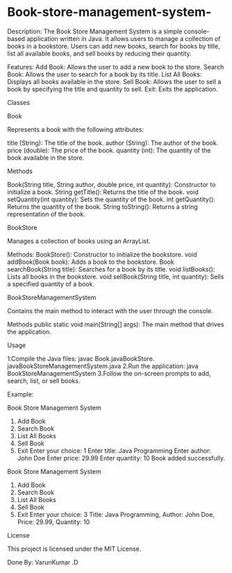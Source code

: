 # Book-store-management-system-

Description:
The Book Store Management System is a simple console-based application written in Java. It allows users to manage a collection of books in a bookstore. Users can add new books, search for books by title, list all available books, and sell books by reducing their quantity.

Features:
Add Book: Allows the user to add a new book to the store.
Search Book: Allows the user to search for a book by its title.
List All Books: Displays all books available in the store.
Sell Book: Allows the user to sell a book by specifying the title and quantity to sell.
Exit: Exits the application.

Classes

Book

Represents a book with the following attributes:

title (String): The title of the book.
author (String): The author of the book.
price (double): The price of the book.
quantity (int): The quantity of the book available in the store.

Methods

Book(String title, String author, double price, int quantity): Constructor to initialize a book.
String getTitle(): Returns the title of the book.
void setQuantity(int quantity): Sets the quantity of the book.
int getQuantity(): Returns the quantity of the book.
String toString(): Returns a string representation of the book.

BookStore

Manages a collection of books using an ArrayList.

Methods:
BookStore(): Constructor to initialize the bookstore.
void addBook(Book book): Adds a book to the bookstore.
Book searchBook(String title): Searches for a book by its title.
void listBooks(): Lists all books in the bookstore.
void sellBook(String title, int quantity): Sells a specified quantity of a book.

BookStoreManagementSystem

Contains the main method to interact with the user through the console.

Methods
public static void main(String[] args): The main method that drives the application.

Usage

1.Compile the Java files:
         javac Book.javaBookStore.
         javaBookStoreManagementSystem.java
2.Run the application:
         java BookStoreManagementSystem
3.Follow the on-screen prompts to add, search, list, or sell books.

Example:

Book Store Management System
1. Add Book
2. Search Book
3. List All Books
4. Sell Book
5. Exit
Enter your choice: 1
Enter title: Java Programming
Enter author: John Doe
Enter price: 29.99
Enter quantity: 10
Book added successfully.

Book Store Management System
1. Add Book
2. Search Book
3. List All Books
4. Sell Book
5. Exit
Enter your choice: 3
Title: Java Programming, Author: John Doe, Price: 29.99, Quantity: 10


License

This project is licensed under the MIT License.

Done By: VarunKumar .D
